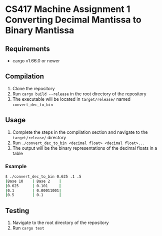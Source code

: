 # CS417 Machine Assignment 1 Converting Decimal Mantissa to Binary Mantissa

## Requirements

-   cargo v1.66.0 or newer

## Compilation

1. Clone the repository
2. Run `cargo build --release` in the root directory of the repository
3. The executable will be located in `target/release/` named `convert_dec_to_bin`

## Usage

1. Complete the steps in the compilation section and navigate to the `target/release/` directory
2. Run `./convert_dec_to_bin <decimal float> <decimal float>...`
3. The output will be the binary representations of the decimal floats in a table

### Example

```bash
$ ./convert_dec_to_bin 0.625 .1 .5
|Base 10    | Base 2    |
|0.625      | 0.101     |
|0.1        | 0.00011001|
|0.5        | 0.1       |
```

## Testing

1. Navigate to the root directory of the repository
2. Run `cargo test`
